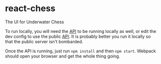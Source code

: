 # react-chess
The UI for Underwater Chess

To run locally, you will need the [API](https://github.com/ncksllvn/chess-api) to be running locally as well, or edit the dev config
to use the public [API](http://api.underwaterchess.com). It is probably better you run it locally so that the public server
isn't bombarded.

Once the API is running, just run `npm install` and then `npm start`. Webpack should open your browser and get the whole thing going.